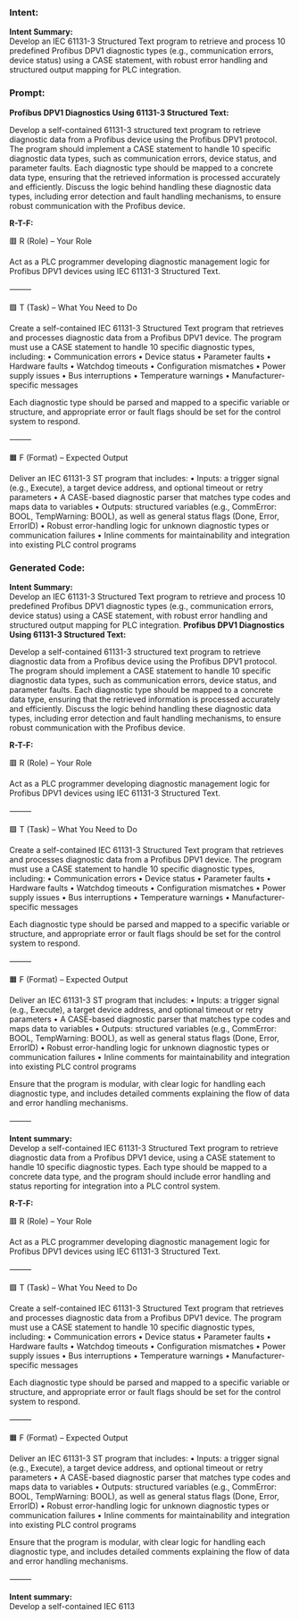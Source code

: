 ### Intent:
**Intent Summary:**  
Develop an IEC 61131-3 Structured Text program to retrieve and process 10 predefined Profibus DPV1 diagnostic types (e.g., communication errors, device status) using a CASE statement, with robust error handling and structured output mapping for PLC integration.

### Prompt:
**Profibus DPV1 Diagnostics Using 61131-3 Structured Text:**

Develop a self-contained 61131-3 structured text program to retrieve diagnostic data from a Profibus device using the Profibus DPV1 protocol. The program should implement a CASE statement to handle 10 specific diagnostic data types, such as communication errors, device status, and parameter faults. Each diagnostic type should be mapped to a concrete data type, ensuring that the retrieved information is processed accurately and efficiently. Discuss the logic behind handling these diagnostic data types, including error detection and fault handling mechanisms, to ensure robust communication with the Profibus device.

**R-T-F:**

🟥 R (Role) – Your Role

Act as a PLC programmer developing diagnostic management logic for Profibus DPV1 devices using IEC 61131-3 Structured Text.

⸻

🟩 T (Task) – What You Need to Do

Create a self-contained IEC 61131-3 Structured Text program that retrieves and processes diagnostic data from a Profibus DPV1 device. The program must use a CASE statement to handle 10 specific diagnostic types, including:
	•	Communication errors
	•	Device status
	•	Parameter faults
	•	Hardware faults
	•	Watchdog timeouts
	•	Configuration mismatches
	•	Power supply issues
	•	Bus interruptions
	•	Temperature warnings
	•	Manufacturer-specific messages

Each diagnostic type should be parsed and mapped to a specific variable or structure, and appropriate error or fault flags should be set for the control system to respond.

⸻

🟧 F (Format) – Expected Output

Deliver an IEC 61131-3 ST program that includes:
	•	Inputs: a trigger signal (e.g., Execute), a target device address, and optional timeout or retry parameters
	•	A CASE-based diagnostic parser that matches type codes and maps data to variables
	•	Outputs: structured variables (e.g., CommError: BOOL, TempWarning: BOOL), as well as general status flags (Done, Error, ErrorID)
	•	Robust error-handling logic for unknown diagnostic types or communication failures
	•	Inline comments for maintainability and integration into existing PLC control programs

### Generated Code:
**Intent Summary:**  
Develop an IEC 61131-3 Structured Text program to retrieve and process 10 predefined Profibus DPV1 diagnostic types (e.g., communication errors, device status) using a CASE statement, with robust error handling and structured output mapping for PLC integration.
**Profibus DPV1 Diagnostics Using 61131-3 Structured Text:**

Develop a self-contained 61131-3 structured text program to retrieve diagnostic data from a Profibus device using the Profibus DPV1 protocol. The program should implement a CASE statement to handle 10 specific diagnostic data types, such as communication errors, device status, and parameter faults. Each diagnostic type should be mapped to a concrete data type, ensuring that the retrieved information is processed accurately and efficiently. Discuss the logic behind handling these diagnostic data types, including error detection and fault handling mechanisms, to ensure robust communication with the Profibus device.

**R-T-F:**

🟥 R (Role) – Your Role

Act as a PLC programmer developing diagnostic management logic for Profibus DPV1 devices using IEC 61131-3 Structured Text.

⸻

🟩 T (Task) – What You Need to Do

Create a self-contained IEC 61131-3 Structured Text program that retrieves and processes diagnostic data from a Profibus DPV1 device. The program must use a CASE statement to handle 10 specific diagnostic types, including:
	•	Communication errors
	•	Device status
	•	Parameter faults
	•	Hardware faults
	•	Watchdog timeouts
	•	Configuration mismatches
	•	Power supply issues
	•	Bus interruptions
	•	Temperature warnings
	•	Manufacturer-specific messages

Each diagnostic type should be parsed and mapped to a specific variable or structure, and appropriate error or fault flags should be set for the control system to respond.

⸻

🟧 F (Format) – Expected Output

Deliver an IEC 61131-3 ST program that includes:
	•	Inputs: a trigger signal (e.g., Execute), a target device address, and optional timeout or retry parameters
	•	A CASE-based diagnostic parser that matches type codes and maps data to variables
	•	Outputs: structured variables (e.g., CommError: BOOL, TempWarning: BOOL), as well as general status flags (Done, Error, ErrorID)
	•	Robust error-handling logic for unknown diagnostic types or communication failures
	•	Inline comments for maintainability and integration into existing PLC control programs

Ensure that the program is modular, with clear logic for handling each diagnostic type, and includes detailed comments explaining the flow of data and error handling mechanisms.

⸻

**Intent summary:**  
Develop a self-contained IEC 61131-3 Structured Text program to retrieve diagnostic data from a Profibus DPV1 device, using a CASE statement to handle 10 specific diagnostic types. Each type should be mapped to a concrete data type, and the program should include error handling and status reporting for integration into a PLC control system.

**R-T-F:**

🟥 R (Role) – Your Role

Act as a PLC programmer developing diagnostic management logic for Profibus DPV1 devices using IEC 61131-3 Structured Text.

⸻

🟩 T (Task) – What You Need to Do

Create a self-contained IEC 61131-3 Structured Text program that retrieves and processes diagnostic data from a Profibus DPV1 device. The program must use a CASE statement to handle 10 specific diagnostic types, including:
	•	Communication errors
	•	Device status
	•	Parameter faults
	•	Hardware faults
	•	Watchdog timeouts
	•	Configuration mismatches
	•	Power supply issues
	•	Bus interruptions
	•	Temperature warnings
	•	Manufacturer-specific messages

Each diagnostic type should be parsed and mapped to a specific variable or structure, and appropriate error or fault flags should be set for the control system to respond.

⸻

🟧 F (Format) – Expected Output

Deliver an IEC 61131-3 ST program that includes:
	•	Inputs: a trigger signal (e.g., Execute), a target device address, and optional timeout or retry parameters
	•	A CASE-based diagnostic parser that matches type codes and maps data to variables
	•	Outputs: structured variables (e.g., CommError: BOOL, TempWarning: BOOL), as well as general status flags (Done, Error, ErrorID)
	•	Robust error-handling logic for unknown diagnostic types or communication failures
	•	Inline comments for maintainability and integration into existing PLC control programs

Ensure that the program is modular, with clear logic for handling each diagnostic type, and includes detailed comments explaining the flow of data and error handling mechanisms.

⸻

**Intent summary:**  
Develop a self-contained IEC 6113
